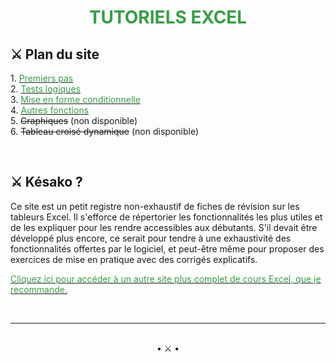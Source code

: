 <html>

<h1 align="center" size="600px"> <font color="#389E46"> <b> TUTORIELS EXCEL </b> </font> </h1>

<h2> ⚔️ Plan du site</h2>

<p>
1. <a href="premiers-pas-html" target="_self"> <font color="#389E46"> Premiers pas </font> </a> <br>
2. <a href="tests-logiques-html" target="_self"> <font color="#389E46"> Tests logiques </font> </a> <br>
3. <a href="mise-en-forme-conditionnelle-html" target="_self"> <font color="#389E46"> Mise en forme conditionnelle </font> </a> <br>
4. <a href="autres-fonctions-html" target="_self"> <font color="#389E46"> Autres fonctions </font> </a> <br>
5. <s>Graphiques</s> (non disponible) <br>
6. <s>Tableau croisé dynamique</s> (non disponible)
</p>

<br>

<h2> ⚔️ Késako ?</h2>

<p>Ce site est un petit registre non-exhaustif de fiches de révision sur les tableurs Excel. Il s'efforce de répertorier les fonctionnalités les plus utiles et de les expliquer pour les rendre accessibles aux débutants. S'il devait être développé plus encore, ce serait pour tendre à une exhaustivité des fonctionnalités offertes par le logiciel, et peut-être même pour proposer des exercices de mise en pratique avec des corrigés explicatifs.</p>

<p> <a href="https://www.excel-pratique.com/fr/formation-excel" target="_blank" title="Excel-Pratique"> <font color="#389E46"> Cliquez ici pour accéder à un autre site plus complet de cours Excel, que je recommande. </font> </a> </p>

<br>
<hr/>
<br>
<center>• ⚔️ •</center>
</html>
